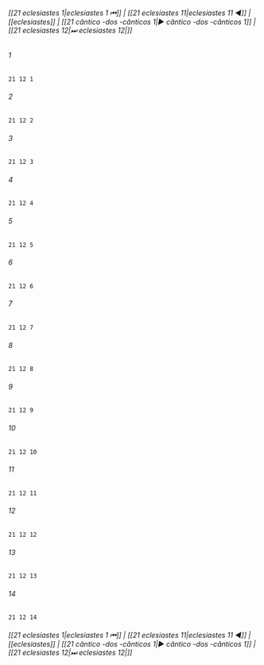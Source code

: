 
###### [[21 eclesiastes 1|eclesiastes 1 ⏮]] | [[21 eclesiastes 11|eclesiastes 11 ◀]] | [[eclesiastes]] | [[21 cântico -dos -cânticos 1|▶ cântico -dos -cânticos 1]] | [[21 eclesiastes 12|⏭ eclesiastes 12|]]

###### 1
``` verse
21 12 1 
```
###### 2
``` verse
21 12 2 
```
###### 3
``` verse
21 12 3 
```
###### 4
``` verse
21 12 4 
```
###### 5
``` verse
21 12 5 
```
###### 6
``` verse
21 12 6 
```
###### 7
``` verse
21 12 7 
```
###### 8
``` verse
21 12 8 
```
###### 9
``` verse
21 12 9 
```
###### 10
``` verse
21 12 10 
```
###### 11
``` verse
21 12 11 
```
###### 12
``` verse
21 12 12 
```
###### 13
``` verse
21 12 13 
```
###### 14
``` verse
21 12 14 
```

###### [[21 eclesiastes 1|eclesiastes 1 ⏮]] | [[21 eclesiastes 11|eclesiastes 11 ◀]] | [[eclesiastes]] | [[21 cântico -dos -cânticos 1|▶ cântico -dos -cânticos 1]] | [[21 eclesiastes 12|⏭ eclesiastes 12|]]

